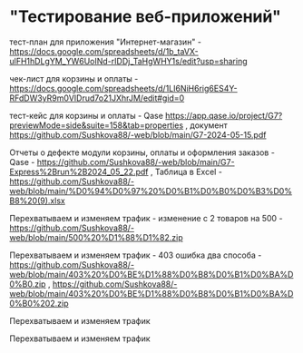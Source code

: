 # "Тестирование веб-приложений"
тест-план для приложения "Интернет-магазин" - https://docs.google.com/spreadsheets/d/1b_taVX-ulFH1hDLgYM_YW6UoINd-rIDDj_TaHgWHY1s/edit?usp=sharing

чек-лист для корзины и оплаты -  https://docs.google.com/spreadsheets/d/1LI6NiH6rig6ES4Y-RFdDW3yR9m0VIDrud7o21JXhrJM/edit#gid=0 

тест-кейс для корзины и оплаты - Qase https://app.qase.io/project/G7?previewMode=side&suite=158&tab=properties , документ https://github.com/Sushkova88/-web/blob/main/G7-2024-05-15.pdf

Отчеты о дефекте модули корзины, оплаты и оформления заказов - Qase - https://github.com/Sushkova88/-web/blob/main/G7-Express%2Brun%2B2024_05_22.pdf  , Таблица в Excel - https://github.com/Sushkova88/-web/blob/main/%D0%94%D0%97%20%D0%B1%D0%B0%D0%B3%D0%B8%20(9).xlsx

Перехватываем и изменяем трафик - изменение с 2 товаров на 500 - https://github.com/Sushkova88/-web/blob/main/500%20%D1%88%D1%82.zip

Перехватываем и изменяем трафик - 403 ошибка два способа - https://github.com/Sushkova88/-web/blob/main/403%20%D0%BE%D1%88%D0%B8%D0%B1%D0%BA%D0%B0.zip , https://github.com/Sushkova88/-web/blob/main/403%20%D0%BE%D1%88%D0%B8%D0%B1%D0%BA%D0%B0%202.zip

Перехватываем и изменяем трафик

Перехватываем и изменяем трафик
